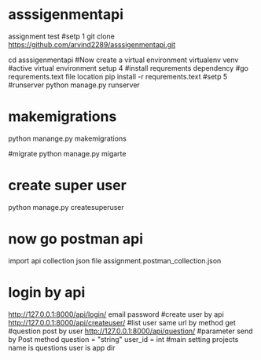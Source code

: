 # asssigenmentapi
assignment test
#setp 1 
git clone https://github.com/arvind2289/asssigenmentapi.git

cd asssigenmentapi
#Now create a virtual environment
virtualenv venv
#active virtual environment
setup 4
#install requrements dependency
#go requrements.text file location
pip install -r requrements.text
#setp 5
#runserver
python manage.py runserver
# makemigrations
python manange.py makemigrations

#migrate 
python manage.py migarte

# create super user
python manage.py createsuperuser
# now  go postman api
import api collection json file
assignment.postman_collection.json
# login by api 
http://127.0.0.1:8000/api/login/
email 
password
#create user by api
http://127.0.0.1:8000/api/createuser/
#list user same url by method get
#question post by user
http://127.0.0.1:8000/api/question/
#parameter send by Post method
question = "string"
user_id = int 
#main setting projects name is questions
user is app dir 







